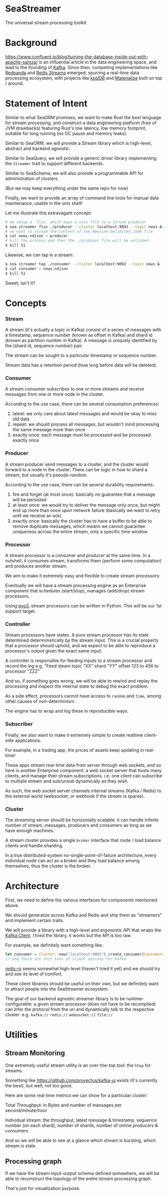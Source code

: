 # SeaStreamer

The universal stream processing toolkit

# Background

https://www.confluent.io/blog/turning-the-database-inside-out-with-apache-samza/ is an influential article in the data engineering space, and lead to the founding of [Kafka](https://kafka.apache.org/). Since then, competing implementations like [Redpanda](https://redpanda.com/) and [Redis Streams](https://redis.io/docs/manual/data-types/streams/) emerged, spurring a real-time data processing ecosystem, with projects like [ksqlDB](https://ksqldb.io/) and [Materialize](https://materialize.com/) built on top / around.

# Statement of Intent

Similar to what SeaORM promises, we want to make Rust the best language for stream processing, and construct a data engineering platform (free of JVM drawbacks) featuring Rust's low latency, low memory footprint, suitable for long running (no GC pause and memory leaks).

Similar to SeaORM, we will provide a Stream library which is high-level, abstract and backend agnostic.

Similar to SeaQuery, we will provide a generic driver library implementing the `Streamer` trait to support different backends.

Similar to SeaSchema, we will also provide a programmable API for administration of clusters.

(But we may keep everything under the same repo for now)

Finally, we want to provide an array of command line tools for manual data maintenance, usable in the unix shell!

Let me illustrate this extravagant concept:

```sh
# we setup a `flux` which maps a unix file to a stream producer
$ sea streamer flux ./producer --cluster localhost:9092 --topic news &
# we want to stream the content of the Newline Delimited JSON file
$ cat news.ndjson > producer
# kill the process and then the ./producer file will be unlinked
$ kill %1
```

Likewise, we can tap in a stream:

```sh
$ sea streamer tap ./consumer --cluster localhost:9092 --topic news &
$ cat consumer > news.ndjson
$ kill %1
```

Sweet, isn't it?

# Concepts

### Stream

A stream (it's actually a topic in Kafka) consist of a series of messages with a timestamp, sequence number (known as offset in Kafka) and shard id (known as partition number in Kafka). A message is uniquely identified by the (shard id, sequence number) pair.

The stream can be sought to a particular timestamp or sequence number.

Stream data has a retention period (how long before data will be deleted).

### Consumer

A stream consumer subscribes to one or more streams and receive messages from one or more node in the cluster.

According to the use case, there can be several consumption preferences:

1. latest: we only care about latest messages and would be okay to miss old data
2. repeat: we should process all messages, but wouldn't mind processing the same message more than once
3. exactly once: each message must be processed and be processed exactly once

### Producer

A stream producer send messages to a cluster, and the cluster would forward to a node in the cluster. There can be logic in how to shard a stream, but usually it's pseudo-random.

According to the use case, there can be several durability requirements:

1. fire and forget (at most once): basically no guarantee that a message will be persisted
2. at least once: we would try to deliver the message only once, but might end up more than once upon network failure (basically we want to retry until we receive an ack)
3. exactly once: basically the cluster has to have a buffer to be able to remove duplicate messages, which means we cannot guarantee uniqueness across the entire stream, only a specific time window

### Processor

A stream processor is a consumer and producer at the same time. In a nutshell, it consumes stream, transforms them (perform some computation) and produces another stream.

We aim to make it extremely easy and flexible to create stream processors:

Eventually we will have a stream processing engine as an Enterprise component that schedules (start/stop), manages (add/drop) stream processors.

Using [pyo3](https://github.com/PyO3/pyo3), stream processors can be written in Python. This will be our 1st support target.

### Controller

Stream processors have states. A pure stream processor has its state determined deterministically by the stream input. This is a crucial property that a processor should uphold, and we expect to be able to reproduce a processor's output given the exact same input.

A controller is responsible for feeding inputs to a stream processor and record the log e.g. "Feed steam topic "XX" shard "YY" offset 123 to 456 to processor "ZZZ"

And so, if something goes wrong, we will be able to rewind and replay the processing and inspect the internal state to debug the exact problem.

As a side effect, processors cannot have access to `random` and `time`, among other causes of non-determinism.

The engine has to wrap and log these in reproducible ways.

### Subscriber

Finally, we also want to make it extremely simple to create realtime client-side applications.

For example, in a trading app, the prices of assets keep updating in real-time!

These apps stream real-time data from server through web sockets, and so here is another Enterprise component: a web socket server that hosts many clients, and manage their stream subscriptions. i.e. one client can subscribe to multiple stream and sub/unsub dynamically as they wish.

As such, the web socket server channels internal streams (Kafka / Redis) to the external world (websocket, or webhook if the stream is sparse).

### Cluster

The streaming server should be horizontally scalable: it can handle infinite number of stream, messages, producers and consumers as long as we have enough machines.

A stream cluster provides a single `broker` interface that route / load balance clients and handle sharding.

In a true distributed-system no-single-point-of-failure architecture, every individual node can act as a broker and they load balance among themselves, thus the cluster is the broker.

# Architecture

First, we need to define the various interfaces for components mentioned above.

We should generalize across Kafka and Redis and ship them as "streamers" and implement certain traits.

We will provide a library with a high-level and ergonomic API that wraps the [Kafka Client](https://github.com/fede1024/rust-rdkafka). I tried the library, it works but the API is too raw.

For example, we definitely want something like:

```rust
let consumer = Cluster::new("localhost:9092").create_consumer(ConsumerOptions::new().auto_reset_offset(false));
// and there are shit tons of client options for Kafka
```

[redis-rs](https://docs.rs/redis/latest/redis/streams/) seems somewhat high-level (haven't tried it yet) and we should try and see its level of comfort.

These client libraries should be useful on their own, but we definitely want to attract people into the SeaStreamer ecosystem.

The goal of our backend agnostic streamer library is to be runtime-configurable: a given stream processor (does not have to be recompiled) can infer the protocol from the uri and dynamically talk to the respective cluster: e.g. `kafka://` `redis://` `websocket://` `file://`

# Utilities

## Stream Monitoring

One extremely useful stream utility is an over-the-top tool: the `htop` for streams.

Something like https://github.com/provectus/kafka-ui exists (it's currently the best), but well, not too good.

Here are some real time metrics we can show for a particular cluster:

Total Throughput: in Bytes and number of messages per second/minute/hour

Individual stream: the throughput, latest message & timestamp, sequence number (on each shard), number of shards, number of online producers & consumers

And so we will be able to see at a glance which stream is bursting, which stream is stale.

## Processing graph

If we have the stream input-output schema defined somewhere, we will be able to reconstruct the topology of the entire stream processing graph.

That's just for visualization purpose.
